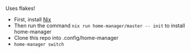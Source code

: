 Uses flakes!

- First, install [Nix](https://nixos.org/download)
- Then run the command `nix run home-manager/master -- init` to install home-manager
- Clone this repo into .config/home-manager
- `home-manager switch` 
